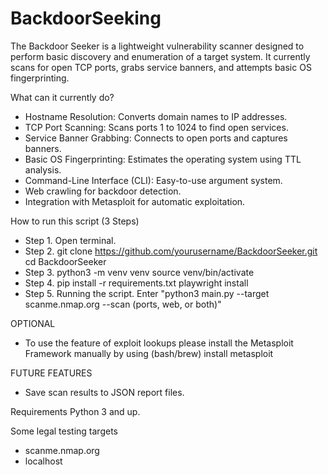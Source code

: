 # BackdoorSeeking
The Backdoor Seeker is a lightweight vulnerability scanner designed to perform basic discovery and enumeration of a target system.
It currently scans for open TCP ports, grabs service banners, and attempts basic OS fingerprinting.

What can it currently do?
- Hostname Resolution: Converts domain names to IP addresses.
- TCP Port Scanning: Scans ports 1 to 1024 to find open services.
- Service Banner Grabbing: Connects to open ports and captures banners.
- Basic OS Fingerprinting: Estimates the operating system using TTL analysis.
- Command-Line Interface (CLI): Easy-to-use argument system.
- Web crawling for backdoor detection.
- Integration with Metasploit for automatic exploitation.

How to run this script (3 Steps)
- Step 1. 
        Open terminal.
- Step 2. 
        git clone https://github.com/yourusername/BackdoorSeeker.git
        cd BackdoorSeeker
- Step 3. 
        python3 -m venv venv
        source venv/bin/activate
- Step 4.
        pip install -r requirements.txt
        playwright install
- Step 5. 
        Running the script.
        Enter "python3 main.py --target scanme.nmap.org --scan (ports, web, or both)"

OPTIONAL
- To use the feature of exploit lookups please install the Metasploit Framework manually by using (bash/brew) install metasploit

FUTURE FEATURES
- Save scan results to JSON report files.

Requirements
Python 3 and up.

Some legal testing targets
- scanme.nmap.org
- localhost